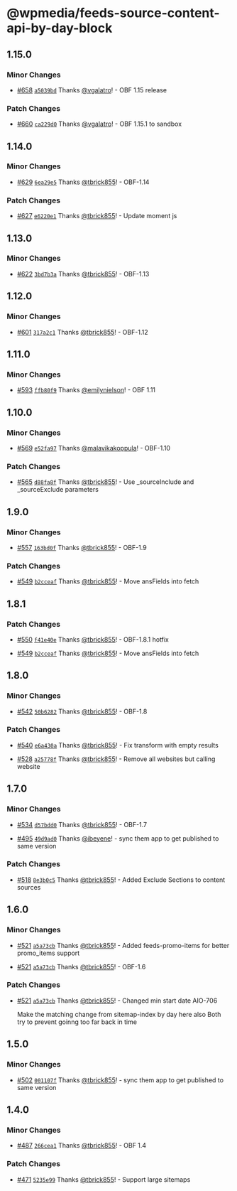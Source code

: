 # @wpmedia/feeds-source-content-api-by-day-block

## 1.15.0

### Minor Changes

- [#658](https://github.com/WPMedia/feed-components/pull/658) [`a5039bd`](https://github.com/WPMedia/feed-components/commit/a5039bd9ec2f74f876a3fdf0718e0fbd6c5c05b8) Thanks [@vgalatro](https://github.com/vgalatro)! - OBF 1.15 release

### Patch Changes

- [#660](https://github.com/WPMedia/feed-components/pull/660) [`ca229d0`](https://github.com/WPMedia/feed-components/commit/ca229d0826e865a1ce682812918a2c46980367df) Thanks [@vgalatro](https://github.com/vgalatro)! - OBF 1.15.1 to sandbox

## 1.14.0

### Minor Changes

- [#629](https://github.com/WPMedia/feed-components/pull/629) [`6ea29e5`](https://github.com/WPMedia/feed-components/commit/6ea29e5324f5489407badfe280d15fe5b9fc50a2) Thanks [@tbrick855](https://github.com/tbrick855)! - OBF-1.14

### Patch Changes

- [#627](https://github.com/WPMedia/feed-components/pull/627) [`e6220e1`](https://github.com/WPMedia/feed-components/commit/e6220e1a83fc9da3065b5f60cfbd5c298555815a) Thanks [@tbrick855](https://github.com/tbrick855)! - Update moment js

## 1.13.0

### Minor Changes

- [#622](https://github.com/WPMedia/feed-components/pull/622) [`3bd7b3a`](https://github.com/WPMedia/feed-components/commit/3bd7b3a0a8ae15b96fab6574062c96b5ca0af6f7) Thanks [@tbrick855](https://github.com/tbrick855)! - OBF-1.13

## 1.12.0

### Minor Changes

- [#601](https://github.com/WPMedia/feed-components/pull/601) [`317a2c1`](https://github.com/WPMedia/feed-components/commit/317a2c125a07699e3ff616d651c712ca8005dc48) Thanks [@tbrick855](https://github.com/tbrick855)! - OBF-1.12

## 1.11.0

### Minor Changes

- [#593](https://github.com/WPMedia/feed-components/pull/593) [`ffb80f9`](https://github.com/WPMedia/feed-components/commit/ffb80f9cbf48ca3835f7fa90af79699796f67d07) Thanks [@emilynielson](https://github.com/emilynielson)! - OBF 1.11

## 1.10.0

### Minor Changes

- [#569](https://github.com/WPMedia/feed-components/pull/569) [`e52fa97`](https://github.com/WPMedia/feed-components/commit/e52fa974ed35d909a391ee60b2b595d8124390cd) Thanks [@malavikakoppula](https://github.com/malavikakoppula)! - OBF-1.10

### Patch Changes

- [#565](https://github.com/WPMedia/feed-components/pull/565) [`d88fa8f`](https://github.com/WPMedia/feed-components/commit/d88fa8f3126dfc6e2694ca27620376b8503b7b99) Thanks [@tbrick855](https://github.com/tbrick855)! - Use \_sourceInclude and \_sourceExclude parameters

## 1.9.0

### Minor Changes

- [#557](https://github.com/WPMedia/feed-components/pull/557) [`163bd0f`](https://github.com/WPMedia/feed-components/commit/163bd0fe8c382342898d2132170a5cd379d37ff4) Thanks [@tbrick855](https://github.com/tbrick855)! - OBF-1.9

### Patch Changes

- [#549](https://github.com/WPMedia/feed-components/pull/549) [`b2cceaf`](https://github.com/WPMedia/feed-components/commit/b2cceaf2b6a5ecc3c67602dd39629e6158ff1918) Thanks [@tbrick855](https://github.com/tbrick855)! - Move ansFields into fetch

## 1.8.1

### Patch Changes

- [#550](https://github.com/WPMedia/feed-components/pull/550) [`f41e40e`](https://github.com/WPMedia/feed-components/commit/f41e40e15591c0fcf1915cb986ab8c5d769be315) Thanks [@tbrick855](https://github.com/tbrick855)! - OBF-1.8.1 hotfix

* [#549](https://github.com/WPMedia/feed-components/pull/549) [`b2cceaf`](https://github.com/WPMedia/feed-components/commit/b2cceaf2b6a5ecc3c67602dd39629e6158ff1918) Thanks [@tbrick855](https://github.com/tbrick855)! - Move ansFields into fetch

## 1.8.0

### Minor Changes

- [#542](https://github.com/WPMedia/feed-components/pull/542) [`50b6282`](https://github.com/WPMedia/feed-components/commit/50b62821f9ed619088d4b9cc635c7cbf094ad84a) Thanks [@tbrick855](https://github.com/tbrick855)! - OBF-1.8

### Patch Changes

- [#540](https://github.com/WPMedia/feed-components/pull/540) [`e6a430a`](https://github.com/WPMedia/feed-components/commit/e6a430a721daff1505bc20fa0d99b6d4e2d189e3) Thanks [@tbrick855](https://github.com/tbrick855)! - Fix transform with empty results

* [#528](https://github.com/WPMedia/feed-components/pull/528) [`a25778f`](https://github.com/WPMedia/feed-components/commit/a25778fcdabd0d0be0ab5a481a6d5b53c6df0ff4) Thanks [@tbrick855](https://github.com/tbrick855)! - Remove all websites but calling website

## 1.7.0

### Minor Changes

- [#534](https://github.com/WPMedia/feed-components/pull/534) [`d57bdd0`](https://github.com/WPMedia/feed-components/commit/d57bdd01c466053add2a6e1d7ac5bcc04ca0d3db) Thanks [@tbrick855](https://github.com/tbrick855)! - OBF-1.7

* [#495](https://github.com/WPMedia/feed-components/pull/495) [`49d9ad0`](https://github.com/WPMedia/feed-components/commit/49d9ad01560dc4ae0b83ea73ac78de67dd2214d4) Thanks [@ibeyene](https://github.com/ibeyene)! - sync them app to get published to same version

### Patch Changes

- [#518](https://github.com/WPMedia/feed-components/pull/518) [`8e3b0c5`](https://github.com/WPMedia/feed-components/commit/8e3b0c5ee6ec606714e9acb22a7f6352af63a585) Thanks [@tbrick855](https://github.com/tbrick855)! - Added Exclude Sections to content sources

## 1.6.0

### Minor Changes

- [#521](https://github.com/WPMedia/feed-components/pull/521) [`a5a73cb`](https://github.com/WPMedia/feed-components/commit/a5a73cb7ada960a8d19256194d38d23aee8c7729) Thanks [@tbrick855](https://github.com/tbrick855)! - Added feeds-promo-items for better promo_items support

* [#521](https://github.com/WPMedia/feed-components/pull/521) [`a5a73cb`](https://github.com/WPMedia/feed-components/commit/a5a73cb7ada960a8d19256194d38d23aee8c7729) Thanks [@tbrick855](https://github.com/tbrick855)! - OBF-1.6

### Patch Changes

- [#521](https://github.com/WPMedia/feed-components/pull/521) [`a5a73cb`](https://github.com/WPMedia/feed-components/commit/a5a73cb7ada960a8d19256194d38d23aee8c7729) Thanks [@tbrick855](https://github.com/tbrick855)! - Changed min start date AIO-706

  Make the matching change from sitemap-index by day here also
  Both try to prevent goinng too far back in time

## 1.5.0

### Minor Changes

- [#502](https://github.com/WPMedia/feed-components/pull/502) [`001107f`](https://github.com/WPMedia/feed-components/commit/001107fc67a2705df80a6c59615e2c7e5d6f86e7) Thanks [@tbrick855](https://github.com/tbrick855)! - sync them app to get published to same version

## 1.4.0

### Minor Changes

- [#487](https://github.com/WPMedia/feed-components/pull/487) [`266cea1`](https://github.com/WPMedia/feed-components/commit/266cea1deca71a96c25c3aa663c0f2b6f9e38ec0) Thanks [@tbrick855](https://github.com/tbrick855)! - OBF 1.4

### Patch Changes

- [#471](https://github.com/WPMedia/feed-components/pull/471) [`5235e99`](https://github.com/WPMedia/feed-components/commit/5235e99bd38c92c78e8c5b3bb72ff3c560f4bc94) Thanks [@tbrick855](https://github.com/tbrick855)! - Support large sitemaps
